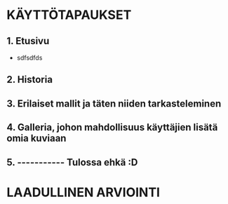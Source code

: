  # KÄYTTÖTAPAUKSET

## 1. Etusivu
 - sdfsdfds
## 2. Historia

## 3. Erilaiset mallit ja täten niiden tarkasteleminen

## 4. Galleria, johon mahdollisuus käyttäjien lisätä omia kuviaan

## 5. ----------- Tulossa ehkä :D



# LAADULLINEN ARVIOINTI
